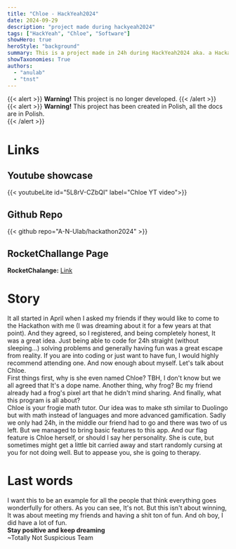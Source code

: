 ```yaml
---
title: "Chloe - HackYeah2024"
date: 2024-09-29
description: "project made during hackyeah2024"
tags: ["HackYeah", "Chloe", "Software"]
showHero: true
heroStyle: "background"
summary: This is a project made in 24h during HackYeah2024 aka. a Hackathon.
showTaxonomies: True
authors:
  - "anulab"
  - "tnst"
---
```

{{< alert >}}
**Warning!** This project is no longer developed.
{{< /alert >}}     
{{< alert >}}
**Warning!** This project has been created in Polish, all the docs are in Polish.    
{{< /alert >}}  
# 
# Links
## Youtube showcase
{{< youtubeLite id="5L8rV-CZbQI" label="Chloe YT video">}}
## Github Repo
{{< github repo="A-N-Ulab/hackathon2024" >}}
## RocketChallange Page
**RocketChalange:** [Link](https://challengerocket.com/hackyeah-2024/works/chloe--twoja-matematyczna-zaba-55cd29#go-pagecontent)

# Story
It all started in April when I asked my friends if they would like to come to the Hackathon with me (I was dreaming about it for a few years at that point).
And they agreed, so I registered, and being completely honest, It was a great idea. Just being able to code for 24h straight (without sleeping...) solving problems and generally having fun was a great escape from reality. If you are into coding or just want to have fun, I would highly recommend attending one. And
now enough about myself. Let's talk about Chloe.\
First things first, why is she even named Chloe? TBH, I don't know but we all agreed that It's a dope name. Another thing, why frog? Bc my friend already had
a frog's pixel art that he didn't mind sharing. And finally, what this program is all about?\
Chloe is your frogie math tutor. Our idea was to make sth similar to Duolingo but with math instead of languages and more advanced gamification. Sadly we only had
24h, in the middle our friend had to go and there was two of us left. But we managed to bring basic features to this app. And our flag feature is Chloe herself,
or should I say her personality. She is cute, but sometimes might get a little bit carried away and start randomly cursing at you for not doing well. But to
appease you, she is going to therapy.
# Last words
I want this to be an example for all the people that think everything goes wonderfully for others. As you can see, It's not. But this isn't about winning,
It was about meeting my friends and having a shit ton of fun. And oh boy, I did have a lot of fun.\
**Stay positive and keep dreaming**\
~Totally Not Suspicious Team
